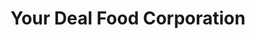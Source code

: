 ---
title: "Your Deal Food Corporation"
url: /brooklyn/your-deal-food-corporation/
shop: Supermarkt
---